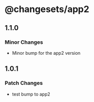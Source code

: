 # @changesets/app2

## 1.1.0

### Minor Changes

- Minor bump for the app2 version

## 1.0.1

### Patch Changes

- test bump to app2
